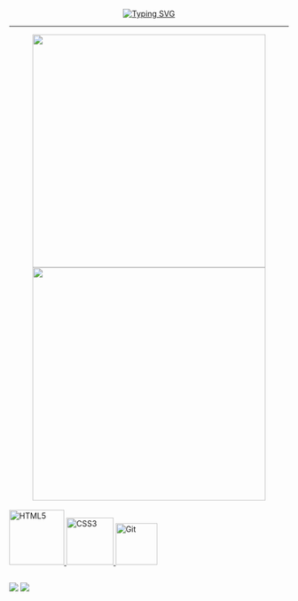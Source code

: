    
<div align="center">
  
[![Typing SVG](https://readme-typing-svg.herokuapp.com?font=Press+Start+2P&color=%2323799F&duration=4216&center=falso&vCenter=falso&multiline=true&lines=welcome+to+my+profile;Hi%2C+I%E2%80%99m+jhonatas)](https://git.io/typing-svg)
</div>
<hr>
<div align="center">
  <a href="https://github.com/jhonatasv">
  <img width="420" src="https://github-readme-stats.vercel.app/api?username=jhonatasv&show_icons=true&theme=nord&include_all_commits=true&count_private=true"/>
  <img width="420" src="https://github-readme-stats.vercel.app/api/top-langs/?username=jhonatasv&layout=compact&langs_count=7&theme=nord"/>
</div>

  
  <div style="display: inline_block"><br>
     <img width="99" src="https://img.shields.io/badge/HTML5-20232A?style=for-the-badge&logo=html5&logoColor=E34F26" alt="HTML5" /> 
      <img width="85" src="https://img.shields.io/badge/CSS3-20232A?style=for-the-badge&logo=css3&logoColor=1572B6" alt="CSS3" /> 
      <img width="75" src="https://img.shields.io/badge/git-20232A?style=for-the-badge&logo=git&logoColor=E34F26" alt="Git" /> 
</div>
  
  ##
  
  <div> 
  <a href="https://www.linkedin.com/in/jhonatas-vieira-079835225/" target="_blank"><img src="https://img.shields.io/badge/-LinkedIn-%230077B5?style=for-the-badge&logo=linkedin&logoColor=white" target="_blank"></a> 
  <a href="https://twitter.com/Jhonatasv_" target="_blank"><img src="https://img.shields.io/badge/Twitter-1DA1F2?style=for-the-badge&logo=twitter&logoColor=white" target="_blank"></a>
    
 
</div>
   

